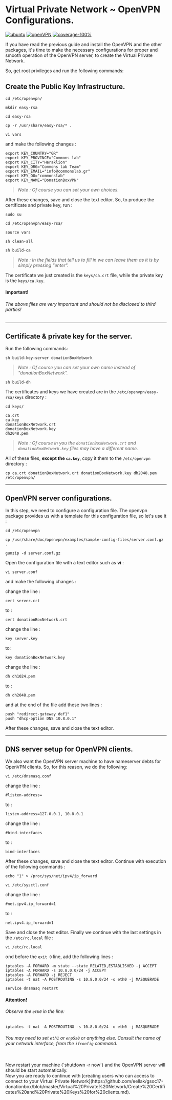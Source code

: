 # Virtual Private Network ~ OpenVPN Configurations.

[![ubuntu](https://img.shields.io/badge/Ubuntu-14.04%20LTS-orange.svg)](http://releases.ubuntu.com/14.04/)
[![openVPN](https://img.shields.io/badge/OpenVPN-v2.3.2-blue.svg)](https://community.openvpn.net/openvpn/wiki/ChangesInOpenvpn23#OpenVPN2.3.2)
[![coverage-100%](https://img.shields.io/badge/coverage-100%25-brightgreen.svg)](https://github.com/eellak/gsoc17-donationbox/tree/master/Virtual%20Private%20Network)

If you have read the previous guide and install the OpenVPN and the other packages, it's time to make the necessary configurations for proper and smooth operation of the OpenVPN server, to create the Virtual Private Network.

So, get root privileges and run the following commands:

## Create the Public Key Infrastructure.

`cd /etc/openvpn/`

`mkdir easy-rsa`

`cd easy-rsa`

`cp -r /usr/share/easy-rsa/* .`

`vi vars`


and make the following changes :

```
export KEY_COUNTRY="GR"
export KEY_PROVINCE="Commons lab"
export KEY_CITY="Heraklion"
export KEY_ORG="Commons lab Team"
export KEY_EMAIL="info@commonslab.gr"
export KEY_OU="commonslab"
export KEY_NAME="DonationBoxVPN"
```
> *Note : Of course you can set your own choices.*

After these changes, save and close the text editor. So, to produce the certificate and private key, run :

`sudo su`

`cd /etc/openvpn/easy-rsa/`

`source vars`

`sh clean-all`

`sh build-ca`

> *Note : In the fields that tell us to fill in we can leave them as it is by simply pressing "enter".*

The certificate we just created is the `keys/ca.crt` file, while the private key is the `keys/ca.key`.

#### Important!
###### The above files are very important and should not be disclosed to third parties!

____

## Certificate & private key for the server.

Run the following commands:

`sh build-key-server donationBoxNetwork`

> *Note : Of course you can set your own name instead of "donationBoxNetwork".*

`sh build-dh`

The certificates and keys we have created are in the `/etc/openvpn/easy-rsa/keys` directory :

`cd keys/`

```
ca.crt
ca.key
donationBoxNetwork.crt
donationBoxNetwork.key
dh2048.pem
```
> *Note : Of course in you the `donationBoxNetwork.crt` and `donationBoxNetwork.key` files may have a different name.*

All of these files, **except the `ca.key`**, copy it them to the `/etc/openvpn` directory :

`cp ca.crt donationBoxNetwork.crt donationBoxNetwork.key dh2048.pem /etc/openvpn/`


____

## OpenVPN server configurations.

In this step, we need to configure a configuration file. The openvpn package provides us with a template for this configuration file, so let's use it :

`cd /etc/openvpn`

`cp /usr/share/doc/openvpn/examples/sample-config-files/server.conf.gz .`

`gunzip -d server.conf.gz`

Open the configuration file with a text editor such as **vi** :

`vi server.conf`

and make the following changes :

change the line :

`cert server.crt`

to :

`cert donationBoxNetwork.crt`


change the line :

`key server.key`

to:

`key donationBoxNetwork.key`


change the line :

`dh dh1024.pem`

to :

`dh dh2048.pem`


and at the end of the file add these two lines :

```
push "redirect-gateway def1"
push "dhcp-option DNS 10.8.0.1"
```

After these changes, save and close the text editor.

____

## DNS server setup for OpenVPN clients.

We also want the OpenVPN server machine to have nameserver debts for OpenVPN clients.
So, for this reason, we do the following:

`vi /etc/dnsmasq.conf`

change the line :

`#listen-address=`

to :

`listen-address=127.0.0.1, 10.8.0.1`


change the line :

`#bind-interfaces`

to :

`bind-interfaces`

After these changes, save and close the text editor. Continue with execution of the following commands :


`echo "1" > /proc/sys/net/ipv4/ip_forward`


`vi /etc/sysctl.conf`


change the line :

`#net.ipv4.ip_forward=1`

to :

`net.ipv4.ip_forward=1`

Save and close the text editor. Finally we continue with the last settings in the `/etc/rc.local` file :

`vi /etc/rc.local`

αnd before the `exit 0` line, add the following lines :
```
iptables -A FORWARD -m state --state RELATED,ESTABLISHED -j ACCEPT
iptables -A FORWARD -s 10.8.0.0/24 -j ACCEPT
iptables -A FORWARD -j REJECT
iptables -t nat -A POSTROUTING -s 10.8.0.0/24 -o eth0 -j MASQUERADE

service dnsmasq restart
```

#### Attention!
###### Observe the `eth0` in the line:
`iptables -t nat -A POSTROUTING -s 10.8.0.0/24 -o eth0 -j MASQUERADE` <br>
###### You may need to set `eth1` or `enp5s0` or anything else. Consult the name of your network interface, from the `ifconfig` command.

<br>
Now restart your machine (`shutdown -r now`) and the OpenVPN server will should be start automatically.


<br>
Now you are ready to continue with [creating users who can access to connect to your Virtual Private Network](https://github.com/eellak/gsoc17-donationbox/blob/master/Virtual%20Private%20Network/Create%20Certificates%20and%20Private%20Keys%20for%20clients.md).
